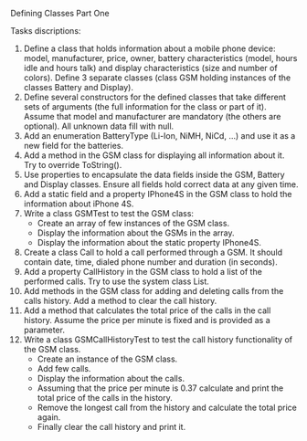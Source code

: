 Defining Classes Part One

Tasks discriptions:

01. Define a class that holds information about a mobile phone device: model, manufacturer, price, owner, battery characteristics (model, hours idle and hours talk) and display characteristics (size and number of colors). Define 3 separate classes (class GSM holding instances of the classes Battery and Display).
02. Define several constructors for the defined classes that take different sets of arguments (the full information for the class or part of it). Assume that model and manufacturer are mandatory (the others are optional). All unknown data fill with null.
03. Add an enumeration BatteryType (Li-Ion, NiMH, NiCd, …) and use it as a new field for the batteries.
04. Add a method in the GSM class for displaying all information about it. Try to override ToString().
05. Use properties to encapsulate the data fields inside the GSM, Battery and Display classes. Ensure all fields hold correct data at any given time.
06. Add a static field and a property IPhone4S in the GSM class to hold the information about iPhone 4S.
07. Write a class GSMTest to test the GSM class:
	- Create an array of few instances of the GSM class.
	- Display the information about the GSMs in the array.
	- Display the information about the static property IPhone4S.
08. Create a class Call to hold a call performed through a GSM. It should contain date, time, dialed phone number and duration (in seconds).
09. Add a property CallHistory in the GSM class to hold a list of the performed calls. Try to use the system class List.
10. Add methods in the GSM class for adding and deleting calls from the calls history. Add a method to clear the call history.
11. Add a method that calculates the total price of the calls in the call history. Assume the price per minute is fixed and is provided as a parameter.
12. Write a class GSMCallHistoryTest to test the call history functionality of the GSM class.
	- Create an instance of the GSM class.
	- Add few calls.
	- Display the information about the calls.
	- Assuming that the price per minute is 0.37 calculate and print the total price of the calls in the history.
	- Remove the longest call from the history and calculate the total price again.
	- Finally clear the call history and print it.
